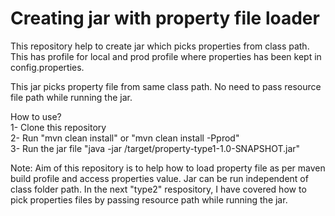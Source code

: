 # Creating jar with property file loader

This repository help to create jar which picks properties from class path. This has profile for local and prod profile where properties has been kept in config.properties.

This jar picks property file from same class path. No need to pass resource file path while running the jar.

How to use?\
1- Clone this repository\
2- Run "mvn clean install" or "mvn clean install -Pprod"\
3- Run the jar file "java -jar /target/property-type1-1.0-SNAPSHOT.jar"

Note: Aim of this repository is to help how to load property file as per maven build profile and access properties value. 
Jar can be run independent of class folder path. In the next "type2" respository, I have covered how to pick properties files by passing resource path while running the jar.

